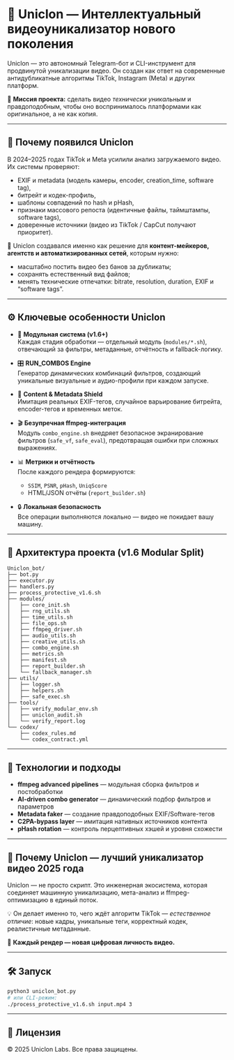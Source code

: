 # 🧬 Uniclon — Интеллектуальный видеоуникализатор нового поколения

Uniclon — это автономный Telegram-бот и CLI-инструмент для продвинутой уникализации видео.
Он создан как ответ на современные антидубликатные алгоритмы TikTok, Instagram (Meta) и других платформ.

🎯 **Миссия проекта:** сделать видео *технически уникальным* и правдоподобным, чтобы оно воспринималось платформами как оригинальное, а не как копия.

---

## 🧠 Почему появился Uniclon

В 2024–2025 годах TikTok и Meta усилили анализ загружаемого видео.  
Их системы проверяют:
- EXIF и metadata (модель камеры, encoder, creation_time, software tag),
- битрейт и кодек-профиль,
- шаблоны совпадений по hash и pHash,
- признаки массового репоста (идентичные файлы, таймштампы, software tags),
- доверенные источники (видео из TikTok / CapCut получают приоритет).

🎯 Uniclon создавался именно как решение для **контент-мейкеров, агентств и автоматизированных сетей**, которым нужно:
- масштабно постить видео без банов за дубликаты;
- сохранять естественный вид файлов;
- менять технические отпечатки: bitrate, resolution, duration, EXIF и “software tags”.

---

## ⚙️ Ключевые особенности Uniclon

- 🧩 **Модульная система (v1.6+)**  
  Каждая стадия обработки — отдельный модуль (`modules/*.sh`), отвечающий за фильтры, метаданные, отчётность и fallback-логику.

- 🎛 **RUN_COMBOS Engine**  
  Генератор динамических комбинаций фильтров, создающий уникальные визуальные и аудио-профили при каждом запуске.

- 🧠 **Content & Metadata Shield**  
  Имитация реальных EXIF-тегов, случайное варьирование битрейта, encoder-тегов и временных меток.

- 🎬 **Безупречная ffmpeg-интеграция**  
  Модуль `combo_engine.sh` внедряет безопасное экранирование фильтров (`safe_vf`, `safe_eval`), предотвращая ошибки при сложных выражениях.

- 📊 **Метрики и отчётность**  
  После каждого рендера формируются:
  - `SSIM`, `PSNR`, `pHash`, `UniqScore`
  - HTML/JSON отчёты (`report_builder.sh`)

- 🔒 **Локальная безопасность**  
  Все операции выполняются локально — видео не покидает вашу машину.

---

## 📂 Архитектура проекта (v1.6 Modular Split)

```
Uniclon_bot/
├── bot.py
├── executor.py
├── handlers.py
├── process_protective_v1.6.sh
├── modules/
│   ├── core_init.sh
│   ├── rng_utils.sh
│   ├── time_utils.sh
│   ├── file_ops.sh
│   ├── ffmpeg_driver.sh
│   ├── audio_utils.sh
│   ├── creative_utils.sh
│   ├── combo_engine.sh
│   ├── metrics.sh
│   ├── manifest.sh
│   ├── report_builder.sh
│   └── fallback_manager.sh
├── utils/
│   ├── logger.sh
│   ├── helpers.sh
│   ├── safe_exec.sh
├── tools/
│   ├── verify_modular_env.sh
│   ├── uniclon_audit.sh
│   └── verify_report.log
└── codex/
    ├── codex_rules.md
    └── codex_contract.yml
```

---

## 🧬 Технологии и подходы

- **ffmpeg advanced pipelines** — модульная сборка фильтров и постобработки  
- **AI-driven combo generator** — динамический подбор фильтров и параметров  
- **Metadata faker** — создание правдоподобных EXIF/Software-тегов  
- **C2PA-bypass layer** — имитация нативных источников контента  
- **pHash rotation** — контроль перцептивных хэшей и уровня схожести

---

## 🚀 Почему Uniclon — лучший уникализатор видео 2025 года

Uniclon — не просто скрипт. Это инженерная экосистема, которая соединяет
машинную уникализацию, мета-анализ и ffmpeg-оптимизацию в единый поток.

💡 Он делает именно то, чего ждёт алгоритм TikTok — *естественное отличие*:
новые кадры, уникальные теги, корректный кодек, реалистичные метаданные.

🧠 **Каждый рендер — новая цифровая личность видео.**

---

## 🛠 Запуск

```bash
python3 uniclon_bot.py
# или CLI-режим:
./process_protective_v1.6.sh input.mp4 3
```

---

## 📜 Лицензия

© 2025 Uniclon Labs. Все права защищены.

